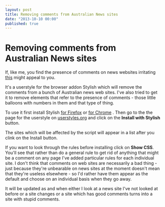 ```yaml
---
layout: post
title: Removing comments from Australian News sites
date: "2013-10-10 00:00"
published: true
---
```


# Removing comments from Australian News sites

If, like me, you find the presence of comments on news websites irritating [this](http://userstyles.org/styles/91054/remove-comments-on-australian-news-sites) might appeal to you. 

It's a userstyle for the browser addon Stylish which will remove the comments from a bunch of Australian news web sites. I've also tried to get it to remove elements that refer to the presence of comments - those little balloons with numbers in them and that type of thing.

To use it first install Stylish [for Firefox](https://addons.mozilla.org/en-US/firefox/addon/stylish/) or [for Chrome](https://chrome.google.com/webstore/detail/stylish/fjnbnpbmkenffdnngjfgmeleoegfcffe?hl=en) . Then go to the the page for the userstyle on [userstyles.org](http://userstyles.org/styles/91054/remove-comments-on-australian-news-sites) and click on the **Install with Stylish** button.

The sites which will be affected by the script will appear in a list after you clink on the Install button.

If you want to look through the rules before installing click on **Show CSS**. You'll see that rather than do a general rule to get rid of anything that might be a comment on any page I've added particular rules for each individual site. I don't think that comments on web sites are necessarily a bad thing - just because they're unbearable on news sites at the moment doesn't mean that they're useless elsewhere - so I'd rather have them appear as the default and choose on an individual basis when they go away. 

It will be updated as and when either I look at a news site I've not looked at before or a site changes or a site which has good comments turns into a site with stupid comments.